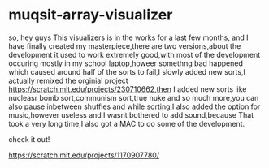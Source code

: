 # muqsit-array-visualizer
so, hey guys This visualizers is in the works for a last few months, and I have finally created my masterpiece,there are two versions,about the development it used to work extremely good,with most of the development occuring mostly in my school laptop,howeer somethng bad happened which caused around half of the sorts to fail,I slowly added new sorts,I actually remixed the orginial project https://scratch.mit.edu/projects/230710662,then I added new sorts like nucleasr bomb sort,communism sort,true nuke and so much more,you can also pause inbetween shuffles and while sorting,I also added the option for music,however useless and I wasnt bothered to add sound,because That took a very long time,I also got a MAC to do some of the development.


check it out!

https://scratch.mit.edu/projects/1170907780/
